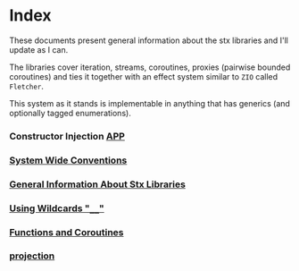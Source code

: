 # Index  

These documents present general information about the stx libraries and I'll update as I can.

The libraries cover iteration, streams, coroutines, proxies (pairwise bounded coroutines) and ties it together with an effect system similar to `ZIO` called `Fletcher`.

This system as it stands is implementable in anything that has generics (and optionally tagged enumerations).

### Constructor Injection [APP](APP.md)  
### [System Wide Conventions](conventions.md)  
### [General Information About Stx Libraries](libraries.md)  
### [Using Wildcards "`__`"](Wildcard.md)  
### [Functions and Coroutines](functions-and-coroutines.md)  
### [projection](projection.md)